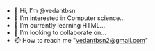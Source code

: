- 👋 Hi, I’m @vedantbsn
- 👀 I’m interested in Computer science...
- 🌱 I’m currently learning HTML...
- 💞️ I’m looking to collaborate on...
- 📫 How to reach me "vedantbsn2@gmail.com"

<!---
vedantbsn/vedantbsn is a ✨ special ✨ repository because its `README.md` (this file) appears on your GitHub profile.
You can click the Preview link to take a look at your changes.
--->

